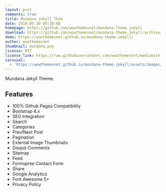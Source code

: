 ```yaml
---
layout: post
comments: true
title: Mundana Jekyll Them
date: 2018-05-30 09:20:00
homepage: https://github.com/wowthemesnet/mundana-theme-jekyll
download: https://github.com/wowthemesnet/mundana-theme-jekyll/archive/master.zip
demo: https://wowthemesnet.github.io/mundana-theme-jekyll/
author: wowthemesnet
thumbnail: mundana.png
license: MIT
license_link: https://raw.githubusercontent.com/wowthemesnet/mediumish-theme-jekyll/master/LICENSE.txt
carousel:
  - 'https://wowthemesnet.github.io/mundana-theme-jekyll/assets/images/screenshot.jpg'
---
```


Mundana Jekyll Theme.

## Features

* 100% Github Pages Compatibility
* Bootstrap 4.x
* SEO Integration
* Search
* Categories
* Prev/Next Post
* Pagination
* External Image Thumbnails
* Disqus Comments
* Sitemap
* Feed
* Formspree Contact Form
* Share
* Google Analytics
* Font Awesome 5+
* Privacy Policy
